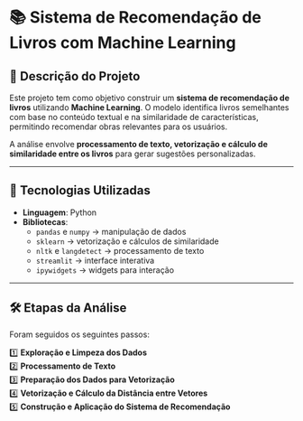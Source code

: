 # 📚 Sistema de Recomendação de Livros com Machine Learning  

## 📌 Descrição do Projeto  
Este projeto tem como objetivo construir um **sistema de recomendação de livros** utilizando **Machine Learning**. O modelo identifica livros semelhantes com base no conteúdo textual e na similaridade de características, permitindo recomendar obras relevantes para os usuários.  

A análise envolve **processamento de texto, vetorização e cálculo de similaridade entre os livros** para gerar sugestões personalizadas.  

---

## 🔧 Tecnologias Utilizadas  

- **Linguagem**: Python  
- **Bibliotecas**:  
  - `pandas` e `numpy` → manipulação de dados  
  - `sklearn` → vetorização e cálculos de similaridade  
  - `nltk` e `langdetect` → processamento de texto  
  - `streamlit` → interface interativa  
  - `ipywidgets` → widgets para interação  

---

## 🛠 Etapas da Análise  

Foram seguidos os seguintes passos:  

1️⃣ **Exploração e Limpeza dos Dados**  
2️⃣ **Processamento de Texto**  
3️⃣ **Preparação dos Dados para Vetorização**  
4️⃣ **Vetorização e Cálculo da Distância entre Vetores**  
5️⃣ **Construção e Aplicação do Sistema de Recomendação**  
